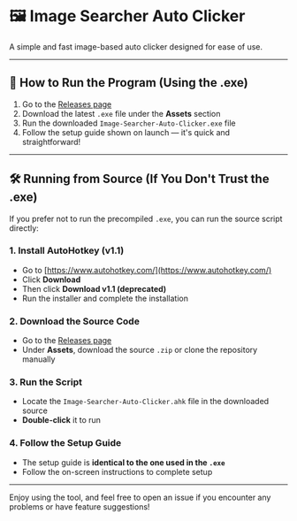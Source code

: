 # 🖼️ Image Searcher Auto Clicker

A simple and fast image-based auto clicker designed for ease of use.

---

## 🚀 How to Run the Program (Using the .exe)

1. Go to the [Releases page](https://github.com/Swelllow/Image-Searcher-Auto-Clicker/releases/tag/v1.0.0)
2. Download the latest `.exe` file under the **Assets** section
3. Run the downloaded `Image-Searcher-Auto-Clicker.exe` file
4. Follow the setup guide shown on launch — it's quick and straightforward!

---

## 🛠️ Running from Source (If You Don't Trust the .exe)

If you prefer not to run the precompiled `.exe`, you can run the source script directly:

### 1. Install AutoHotkey (v1.1)

- Go to [https://www.autohotkey.com/](https://www.autohotkey.com/)
- Click **Download**
- Then click **Download v1.1 (deprecated)**
- Run the installer and complete the installation

### 2. Download the Source Code

- Go to the [Releases page](https://github.com/Swelllow/Image-Searcher-Auto-Clicker/releases/tag/v1.0.0)
- Under **Assets**, download the source `.zip` or clone the repository manually

### 3. Run the Script

- Locate the `Image-Searcher-Auto-Clicker.ahk` file in the downloaded source
- **Double-click** it to run

### 4. Follow the Setup Guide

- The setup guide is **identical to the one used in the `.exe`**
- Follow the on-screen instructions to complete setup

---

Enjoy using the tool, and feel free to open an issue if you encounter any problems or have feature suggestions!
